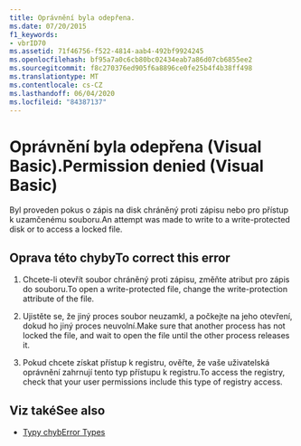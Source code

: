 ```yaml
---
title: Oprávnění byla odepřena.
ms.date: 07/20/2015
f1_keywords:
- vbrID70
ms.assetid: 71f46756-f522-4814-aab4-492bf9924245
ms.openlocfilehash: bf95a7a0c6cb80bc02434eab7a86d07cb6855ee2
ms.sourcegitcommit: f8c270376ed905f6a8896ce0fe25b4f4b38ff498
ms.translationtype: MT
ms.contentlocale: cs-CZ
ms.lasthandoff: 06/04/2020
ms.locfileid: "84387137"
---
```

# <a name="permission-denied-visual-basic"></a><span data-ttu-id="3d35a-102">Oprávnění byla odepřena (Visual Basic).</span><span class="sxs-lookup"><span data-stu-id="3d35a-102">Permission denied (Visual Basic)</span></span>
<span data-ttu-id="3d35a-103">Byl proveden pokus o zápis na disk chráněný proti zápisu nebo pro přístup k uzamčenému souboru.</span><span class="sxs-lookup"><span data-stu-id="3d35a-103">An attempt was made to write to a write-protected disk or to access a locked file.</span></span>  
  
## <a name="to-correct-this-error"></a><span data-ttu-id="3d35a-104">Oprava této chyby</span><span class="sxs-lookup"><span data-stu-id="3d35a-104">To correct this error</span></span>  
  
1. <span data-ttu-id="3d35a-105">Chcete-li otevřít soubor chráněný proti zápisu, změňte atribut pro zápis do souboru.</span><span class="sxs-lookup"><span data-stu-id="3d35a-105">To open a write-protected file, change the write-protection attribute of the file.</span></span>  
  
2. <span data-ttu-id="3d35a-106">Ujistěte se, že jiný proces soubor neuzamkl, a počkejte na jeho otevření, dokud ho jiný proces neuvolní.</span><span class="sxs-lookup"><span data-stu-id="3d35a-106">Make sure that another process has not locked the file, and wait to open the file until the other process releases it.</span></span>  
  
3. <span data-ttu-id="3d35a-107">Pokud chcete získat přístup k registru, ověřte, že vaše uživatelská oprávnění zahrnují tento typ přístupu k registru.</span><span class="sxs-lookup"><span data-stu-id="3d35a-107">To access the registry, check that your user permissions include this type of registry access.</span></span>  
  
## <a name="see-also"></a><span data-ttu-id="3d35a-108">Viz také</span><span class="sxs-lookup"><span data-stu-id="3d35a-108">See also</span></span>

- [<span data-ttu-id="3d35a-109">Typy chyb</span><span class="sxs-lookup"><span data-stu-id="3d35a-109">Error Types</span></span>](../../programming-guide/language-features/error-types.md)
